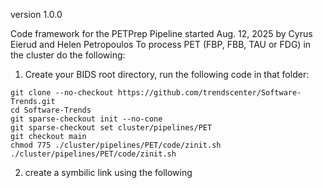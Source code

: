 version 1.0.0

Code framework for the PETPrep Pipeline started Aug. 12, 2025 by Cyrus Eierud and Helen Petropoulos
To process PET (FBP, FBB, TAU or FDG) in the cluster do the following:

1) Create your BIDS root directory, run the following code in that folder:
```
git clone --no-checkout https://github.com/trendscenter/Software-Trends.git
cd Software-Trends
git sparse-checkout init --no-cone
git sparse-checkout set cluster/pipelines/PET
git checkout main
chmod 775 ./cluster/pipelines/PET/code/zinit.sh
./cluster/pipelines/PET/code/zinit.sh
```
2) create a symbilic link using the following
